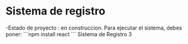<h1> Sistema de registro </h1>
-Estado de proyecto : en construccion.
Para ejecutar el sistema, debes poner:
```npm install react ```
Sistema de Registro 3
